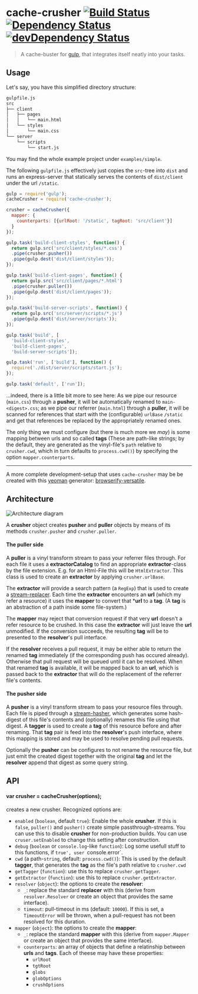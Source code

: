 # cache-crusher [![Build Status](https://secure.travis-ci.org/tapirdata/cache-crusher.png?branch=master)](https://travis-ci.org/tapirdata/cache-crusher) [![Dependency Status](https://david-dm.org/tapirdata/cache-crusher.svg)](https://david-dm.org/tapirdata/cache-crusher) [![devDependency Status](https://david-dm.org/tapirdata/cache-crusher/dev-status.svg)](https://david-dm.org/tapirdata/cache-crusher#info=devDependencies)

> A cache-buster for [gulp](http://gulpjs.com), that integrates itself neatly into your tasks.

## Usage

Let's say, you have this simplified directory structure:

```bash
gulpfile.js
src
├── client
│   ├── pages
│   │   └── main.html
│   └── styles
│       └── main.css
└── server
    └── scripts
        └── start.js
```
You may find the whole example project under `examples/simple`.

The following `gulpfile.js` effectively just copies the `src`-tree into `dist` and runs an express-server that statically serves the contents of `dist/client` under the url `/static`.

```javascript
gulp = require('gulp');
cacheCrusher = require('cache-crusher');

crusher = cacheCrusher({
  mapper: {
    counterparts: [{urlRoot: '/static', tagRoot: 'src/client'}]
  }
});

gulp.task('build-client-styles', function() {
  return gulp.src('src/client/styles/*.css')
  .pipe(crusher.pusher())
  .pipe(gulp.dest('dist/client/styles'));
});

gulp.task('build-client-pages', function() {
  return gulp.src('src/client/pages/*.html')
  .pipe(crusher.puller())
  .pipe(gulp.dest('dist/client/pages'));
});

gulp.task('build-server-scripts', function() {
  return gulp.src('src/server/scripts/*.js')
  .pipe(gulp.dest('dist/server/scripts'));
});

gulp.task('build', [
  'build-client-styles',
  'build-client-pages',
  'build-server-scripts']);

gulp.task('run', ['build'], function() {
  require('./dist/server/scripts/start.js');
});

gulp.task('default', ['run']);
```

…indeed, there is a little bit more to see here: As we pipe our resource (`main.css`) through a **pusher**, it will be automatically renamed to `main-<digest>.css`; as we pipe our referrer (`main.html`) through a **puller**, it will be scanned for references that start with the (configurable) `urlBase` `/static` and get that references be replaced by the appropriately renamed ones.

The only thing we must configure (but there is much more we *may*) is some mapping between urls and so called **tags** (These are path-like strings; by the default, they are generated as the vinyl-file's `path` relative to `crusher.cwd`, which in turn defaults to `process.cwd()`) by specifying the option `mapper.counterparts`.

---

A more complete development-setup that uses `cache-crusher` may be be created with this [yeoman](http://yeoman.io) generator: 
[browserify-versatile](https://www.npmjs.com/package/generator-browserify-versatile).

## Architecture

![Architecture diagram](https://rawgit.com/tapirdata/cache-crusher/master/doc/architecture.svg)

A **crusher** object creates **pusher** and **puller** objects by means of its methods `crusher.pusher` and `crusher.puller`.

#### The puller side 

A **puller** is a vinyl transform stream to pass your referrer files through. For each file it uses a **extractorCatalog** to find an appropriate **extractor**-class by the file extension. E.g. for an Html-File this will be `HtmlExtractor`. This class is used to create an **extractor** by applying `crusher.urlBase`.

The **extractor** will provide a search pattern (a `RegExp`) that is used to create a [stream-replacer](https://www.npmjs.com/package/stream-replacer). Each time the **extractor** encounters an **url** (which my refer a resource) it uses the **mapper** to convert that ***url** to a **tag**. (A **tag** is an abstraction of a path inside some file-system.)

The **mapper** may reject that conversion request if that very **url** doesn't a refer resource to be crushed. In this case the **extractor** will just leave the **url** unmodified. If the conversion succeeds, the resulting **tag** will be to presented to the **resolver**'s pull interface. 

If the **resolver** receives a pull request, it may be either able to return the renamed **tag** immediately (if the corresponding push has occured already). Otherwise that pull request will be queued until it can be resolved. When that renamed **tag** is available, it will be mapped back to an **url**, which is passed back to the **extractor** that will do the replacement of the referrer file's contents. 

#### The pusher side 

A **pusher** is a vinyl transform stream to pass your resource files through. Each file is piped through a [stream-hasher](https://www.npmjs.com/package/stream-hasher), which generates some hash-digest of this file's contents and (optionally) renames this file using that digest. A **tagger** is used to create a **tag** of this resource before and after renaming. That **tag** pair is feed into the **resolver**'s push interface, where this mapping is stored and may be used to resolve pending pull requests.

Optionally the **pusher** can be configures to not rename the resource file, but just emit the created digest together with the original **tag** and let the **resolver** append that digest as some query string. 

## API

#### var crusher = cacheCrusher(options);

creates a new crusher. Recognized options are:

- `enabled` (`boolean`, default `true`): Enable the whole **crusher**. If this is `false`, `puller()` and `pusher()` create simple passthrough-streams. You can use this to disable **crusher** for non-production builds. You can use `cruser.setEnabled` to change this setting after construction.
- `debug` (`boolean` or `console.log`-like `function`): Log some usefull stuff to this functions, if `true', user `console.error`.
- `cwd` (a path-`string`, default: `process.cwd()`): This is used by the default **tagger**, that generates the **tag** as the file's path relative to `crusher.cwd`
- `getTagger` (`function`): use this to replace `crusher.getTagger`.
- `getExtractor` (`function`): use this to replace `crusher.getExtractor`.
- `resolver` (`object`): the options to create the **resolver**:
  - `_`: replace the standard **replacer** with this (derive from `resolver.Resolver` or create an object that provides the same interface).
  - `timeout`: pull-timeout in ms (default: `10000`). If this is set, a `TimeoutError` will be thrown, when a pull-request has not been resolved for this duration.
- `mapper` (`object`): the options to create the **mapper**:
  - `_`: replace the standard **mapper** with this (derive from `mapper.Mapper` or create an object that provides the same interface).
  - `counterparts`: an array of objects that define a relatinship between **urls** and **tags**. Each of theese may have these properties: 
    - `urlRoot`
    - `tgtRoot`
    - `globs`
    - `globOptions`
    - `crushOptions`


